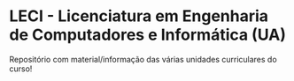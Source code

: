 # LECI - Licenciatura em Engenharia de Computadores e Informática (UA)
Repositório com material/informação das várias unidades curriculares do curso!
